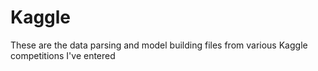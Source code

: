 # Kaggle

These are the data parsing and model building files from various Kaggle competitions I've entered
